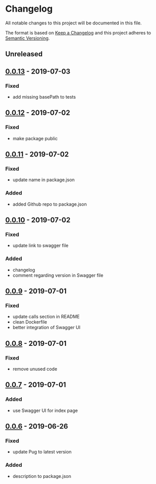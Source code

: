 # Changelog

All notable changes to this project will be documented in this file.

The format is based on [Keep a Changelog](http://keepachangelog.com/en/1.0.0/)
and this project adheres to [Semantic Versioning](http://semver.org/spec/v2.0.0.html).

## Unreleased

## [0.0.13] - 2019-07-03

### Fixed

- add missing basePath to tests

## [0.0.12] - 2019-07-02

### Fixed

- make package public

## [0.0.11] - 2019-07-02

### Fixed

- update name in package.json

### Added

- added Github repo to package.json

## [0.0.10] - 2019-07-02

### Fixed

- update link to swagger file

### Added

- changelog
- comment regarding version in Swagger file

## [0.0.9] - 2019-07-01

### Fixed

- update calls section in README
- clean Dockerfile
- better integration of Swagger UI

## [0.0.8] - 2019-07-01

### Fixed

- remove unused code

## [0.0.7] - 2019-07-01

### Added

- use Swagger UI for index page

## [0.0.6] - 2019-06-26

### Fixed

- update Pug to latest version

### Added

- description to package.json


[0.0.13]: https://github.com/RMLio/rmlmapper-webapi-js/compare/v0.0.12...v0.0.13
[0.0.12]: https://github.com/RMLio/rmlmapper-webapi-js/compare/v0.0.11...v0.0.12
[0.0.11]: https://github.com/RMLio/rmlmapper-webapi-js/compare/v0.0.10...v0.0.11
[0.0.10]: https://github.com/RMLio/rmlmapper-webapi-js/compare/v0.0.9...v0.0.10
[0.0.9]: https://github.com/RMLio/rmlmapper-webapi-js/compare/v0.0.8...v0.0.9
[0.0.8]: https://github.com/RMLio/rmlmapper-webapi-js/compare/v0.0.7...v0.0.8
[0.0.7]: https://github.com/RMLio/rmlmapper-webapi-js/compare/v0.0.6...v0.0.7
[0.0.6]: https://github.com/RMLio/rmlmapper-webapi-js/compare/v0.0.5...v0.0.6
